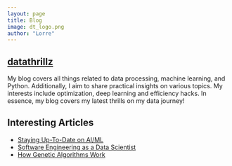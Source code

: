 ```yaml
---
layout: page
title: Blog
image: dt_logo.png
author: "Lorre"
---
```


## [datathrillz](https://www.datathrillz.com/)

My blog covers all things related to data processing, machine learning, and Python. Additionally, I aim to share practical insights on various topics.
My interests include optimization, deep learning and efficiency hacks. In essence, my blog covers my latest thrills on my data journey!

## Interesting Articles
- [Staying Up-To-Date on AI/ML](https://www.datathrillz.com/staying-up-to-date-on-ai-ml/)
- [Software Engineering as a Data Scientist](https://www.datathrillz.com/software-engineering-as-a-data-scientist/)
- [How Genetic Algorithms Work](https://www.datathrillz.com/genetic-algorithm/)
